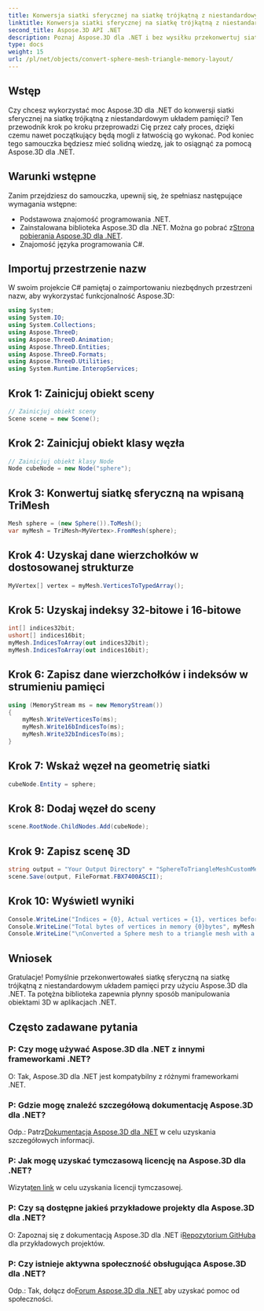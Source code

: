 ```yaml
---
title: Konwersja siatki sferycznej na siatkę trójkątną z niestandardowym układem pamięci
linktitle: Konwersja siatki sferycznej na siatkę trójkątną z niestandardowym układem pamięci
second_title: Aspose.3D API .NET
description: Poznaj Aspose.3D dla .NET i bez wysiłku przekonwertuj siatkę sferyczną na siatkę trójkątną z niestandardowym układem pamięci. Postępuj zgodnie z naszym przewodnikiem krok po kroku, aby zapewnić bezproblemową integrację.
type: docs
weight: 15
url: /pl/net/objects/convert-sphere-mesh-triangle-memory-layout/
---
```

## Wstęp
Czy chcesz wykorzystać moc Aspose.3D dla .NET do konwersji siatki sferycznej na siatkę trójkątną z niestandardowym układem pamięci? Ten przewodnik krok po kroku przeprowadzi Cię przez cały proces, dzięki czemu nawet początkujący będą mogli z łatwością go wykonać. Pod koniec tego samouczka będziesz mieć solidną wiedzę, jak to osiągnąć za pomocą Aspose.3D dla .NET.
## Warunki wstępne
Zanim przejdziesz do samouczka, upewnij się, że spełniasz następujące wymagania wstępne:
- Podstawowa znajomość programowania .NET.
-  Zainstalowana biblioteka Aspose.3D dla .NET. Można go pobrać z[Strona pobierania Aspose.3D dla .NET](https://releases.aspose.com/3d/net/).
- Znajomość języka programowania C#.
## Importuj przestrzenie nazw
W swoim projekcie C# pamiętaj o zaimportowaniu niezbędnych przestrzeni nazw, aby wykorzystać funkcjonalność Aspose.3D:
```csharp
using System;
using System.IO;
using System.Collections;
using Aspose.ThreeD;
using Aspose.ThreeD.Animation;
using Aspose.ThreeD.Entities;
using Aspose.ThreeD.Formats;
using Aspose.ThreeD.Utilities;
using System.Runtime.InteropServices;
```
## Krok 1: Zainicjuj obiekt sceny
```csharp
// Zainicjuj obiekt sceny
Scene scene = new Scene();
```
## Krok 2: Zainicjuj obiekt klasy węzła
```csharp
// Zainicjuj obiekt klasy Node
Node cubeNode = new Node("sphere");
```
## Krok 3: Konwertuj siatkę sferyczną na wpisaną TriMesh
```csharp
Mesh sphere = (new Sphere()).ToMesh();
var myMesh = TriMesh<MyVertex>.FromMesh(sphere);
```
## Krok 4: Uzyskaj dane wierzchołków w dostosowanej strukturze
```csharp
MyVertex[] vertex = myMesh.VerticesToTypedArray();
```
## Krok 5: Uzyskaj indeksy 32-bitowe i 16-bitowe
```csharp
int[] indices32bit;
ushort[] indices16bit;
myMesh.IndicesToArray(out indices32bit);
myMesh.IndicesToArray(out indices16bit);
```
## Krok 6: Zapisz dane wierzchołków i indeksów w strumieniu pamięci
```csharp
using (MemoryStream ms = new MemoryStream())
{
    myMesh.WriteVerticesTo(ms);
    myMesh.Write16bIndicesTo(ms);
    myMesh.Write32bIndicesTo(ms);
}
```
## Krok 7: Wskaż węzeł na geometrię siatki
```csharp
cubeNode.Entity = sphere;
```
## Krok 8: Dodaj węzeł do sceny
```csharp
scene.RootNode.ChildNodes.Add(cubeNode);
```
## Krok 9: Zapisz scenę 3D
```csharp
string output = "Your Output Directory" + "SphereToTriangleMeshCustomMemoryLayoutScene.fbx";
scene.Save(output, FileFormat.FBX7400ASCII);
```
## Krok 10: Wyświetl wyniki
```csharp
Console.WriteLine("Indices = {0}, Actual vertices = {1}, vertices before merging = {2}", myMesh.IndicesCount, myMesh.VerticesCount, myMesh.UnmergedVerticesCount);
Console.WriteLine("Total bytes of vertices in memory {0}bytes", myMesh.VerticesSizeInBytes);
Console.WriteLine("\nConverted a Sphere mesh to a triangle mesh with a custom memory layout of the vertex successfully.\nFile saved at " + output);
```
## Wniosek
Gratulacje! Pomyślnie przekonwertowałeś siatkę sferyczną na siatkę trójkątną z niestandardowym układem pamięci przy użyciu Aspose.3D dla .NET. Ta potężna biblioteka zapewnia płynny sposób manipulowania obiektami 3D w aplikacjach .NET.
## Często zadawane pytania
### P: Czy mogę używać Aspose.3D dla .NET z innymi frameworkami .NET?
O: Tak, Aspose.3D dla .NET jest kompatybilny z różnymi frameworkami .NET.
### P: Gdzie mogę znaleźć szczegółową dokumentację Aspose.3D dla .NET?
 Odp.: Patrz[Dokumentacja Aspose.3D dla .NET](https://reference.aspose.com/3d/net/) w celu uzyskania szczegółowych informacji.
### P: Jak mogę uzyskać tymczasową licencję na Aspose.3D dla .NET?
 Wizyta[ten link](https://purchase.aspose.com/temporary-license/) w celu uzyskania licencji tymczasowej.
### P: Czy są dostępne jakieś przykładowe projekty dla Aspose.3D dla .NET?
 O: Zapoznaj się z dokumentacją Aspose.3D dla .NET i[Repozytorium GitHuba](https://github.com/aspose-3d/Aspose.3D-for-.NET) dla przykładowych projektów.
### P: Czy istnieje aktywna społeczność obsługująca Aspose.3D dla .NET?
 Odp.: Tak, dołącz do[Forum Aspose.3D dla .NET](https://forum.aspose.com/c/3d/18) aby uzyskać pomoc od społeczności.